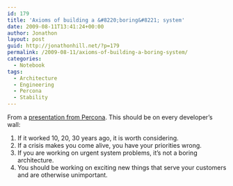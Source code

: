 ```yaml
---
id: 179
title: 'Axioms of building a &#8220;boring&#8221; system'
date: 2009-08-11T13:41:24+00:00
author: Jonathon
layout: post
guid: http://jonathonhill.net/?p=179
permalink: /2009-08-11/axioms-of-building-a-boring-system/
categories:
  - Notebook
tags:
  - Architecture
  - Engineering
  - Percona
  - Stability
---
```

From a [presentation from Percona](http://www.percona.com/ppc2009/PPC2009_Boring_MySQL.pdf). This should be on every developer&#8217;s wall:

  1. If it worked 10, 20, 30 years ago, it is worth considering.
  2. If a crisis makes you come alive, you have your priorities wrong.
  3. If you are working on urgent system problems, it&#8217;s not a boring architecture.
  4. You should be working on exciting new things that serve your customers and are otherwise unimportant.